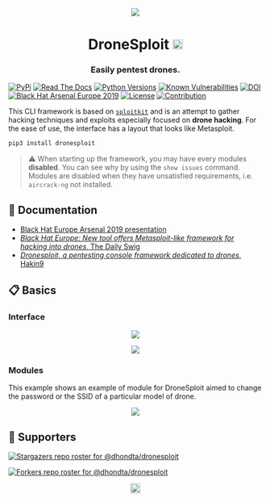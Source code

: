 <p align="center"><img src="https://github.com/dhondta/dronesploit/raw/main/docs/pages/img/logo.png"></p>
<h1 align="center">DroneSploit <a href="https://twitter.com/intent/tweet?text=DroneSploit%20-%20Console%20made%20with%20SploitKit%20for%20hacking%20light%20commercial%20drones.%0D%0Ahttps%3a%2f%2fgithub%2ecom%2fdhondta%2fdronesploit%0D%0A&hashtags=python,console,sploitkit,dronehacking,dronepentesting"><img src="https://img.shields.io/badge/Tweet--lightgrey?logo=twitter&style=social" alt="Tweet" height="20"/></a></h1>
<h3 align="center">Easily pentest drones.</h3>

[![PyPi](https://img.shields.io/pypi/v/dronesploit.svg)](https://pypi.python.org/pypi/dronesploit/)
[![Read The Docs](https://readthedocs.org/projects/dronesploit/badge/?version=latest)](https://dronesploit.readthedocs.io/en/latest/?badge=latest)
[![Python Versions](https://img.shields.io/pypi/pyversions/dronesploit.svg)](https://pypi.python.org/pypi/dronesploit/)
[![Known Vulnerabilities](https://snyk.io/test/github/dhondta/dronesploit/badge.svg?targetFile=requirements.txt)](https://snyk.io/test/github/dhondta/dronesploit?targetFile=requirements.txt)
[![DOI](https://zenodo.org/badge/207086727.svg)](https://zenodo.org/badge/latestdoi/207086727)
[![Black Hat Arsenal Europe 2019](https://raw.githubusercontent.com/toolswatch/badges/master/arsenal/europe/2019.svg?sanitize=true)](https://www.blackhat.com/eu-19/arsenal/schedule/index.html#drone-hacking-with-dronesploit-18217)
[![License](https://img.shields.io/badge/license-AGPL%20v3-lightgrey.svg)](https://github.com/dhondta/dronesploit/blob/main/LICENSE)
[![Contribution](https://img.shields.io/badge/contributions-welcome-brightgreen.svg?style=flat)](https://dronesploit.readthedocs.io/en/latest/newmodules.html#new-modules)


This CLI framework is based on [`sploitkit`](https://github.com/dhondta/python-sploitkit/) and is an attempt to gather hacking techniques and exploits especially focused on **drone hacking**. For the ease of use, the interface has a layout that looks like Metasploit.

```sh
pip3 install dronesploit
```

> :warning: When starting up the framework, you may have every modules **disabled**. You can see why by using the `show issues` command. Modules are disabled when they have unsatisfied requirements, i.e. `aircrack-ng` not installed.

## :notebook_with_decorative_cover: Documentation

- [Black Hat Europe Arsenal 2019 presentation](https://dhondta.github.io/dronesploit/docs/pages/blackhat-eu19-arsenal.pdf)
- [*Black Hat Europe: New tool offers Metasploit-like framework for hacking into drones*, The Daily Swig](https://portswigger.net/daily-swig/black-hat-europe-new-tool-offers-metasploit-like-framework-for-hacking-into-drones)
- [*Dronesploit, a pentesting console framework dedicated to drones*, Hakin9](https://hakin9.org/dronesploit-a-pentesting-console-framework-dedicated-to-drones/)


## :clipboard: Basics

### Interface

<p align="center"><img src="https://github.com/dhondta/dronesploit/raw/main/docs/pages/img/dronesploit.png"></p>
<p align="center"><img src="https://github.com/dhondta/dronesploit/raw/main/docs/pages/img/dronesploit-commands.png"></p>

### Modules

This example shows an example of module for DroneSploit aimed to change the password or the SSID of a particular model of drone.

<p align="center"><img src="https://github.com/dhondta/dronesploit/raw/main/docs/pages/img/dronesploit-module.png"></p>


## :clap:  Supporters

[![Stargazers repo roster for @dhondta/dronesploit](https://reporoster.com/stars/dark/dhondta/dronesploit)](https://github.com/dhondta/dronesploit/stargazers)

[![Forkers repo roster for @dhondta/dronesploit](https://reporoster.com/forks/dark/dhondta/dronesploit)](https://github.com/dhondta/dronesploit/network/members)

<p align="center"><a href="#"><img src="https://img.shields.io/badge/Back%20to%20top--lightgrey?style=social" alt="Back to top" height="20"/></a></p>

